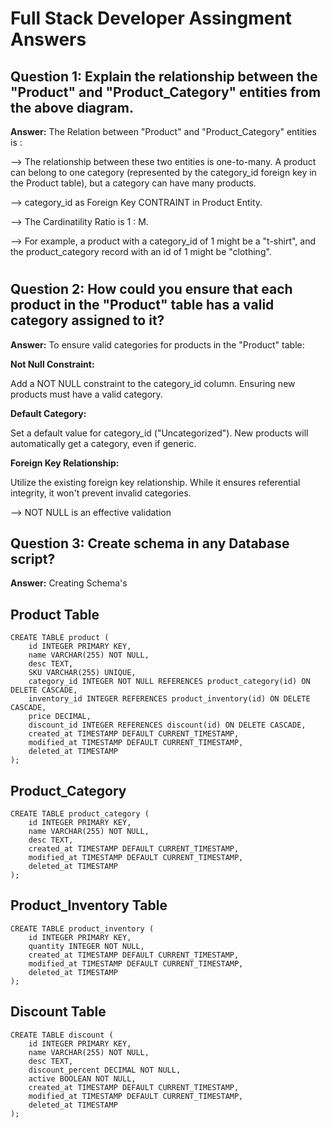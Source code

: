 # Full Stack Developer Assingment Answers

## Question 1: Explain the relationship between the "Product" and "Product_Category" entities from the above diagram.

**Answer:** The Relation between "Product" and "Product_Category" entities is :

--> The relationship between these two entities is one-to-many. A product can belong to one category (represented by the category_id foreign key in the Product table), but a       category can have many products. 

--> category_id as Foreign Key CONTRAINT in Product Entity.

--> The Cardinatility Ratio is 1 : M. 

--> For example, a product with a category_id of 1 might be a "t-shirt", and the product_category record with an id of 1 might be "clothing".

#

## Question 2: How could you ensure that each product in the "Product" table has a valid category assigned to it?

**Answer:** To ensure valid categories for products in the "Product" table:

**Not Null Constraint:**

Add a NOT NULL constraint to the category_id column.
Ensuring new products must have a valid category.

**Default Category:**

Set a default value for category_id ("Uncategorized").
New products will automatically get a category, even if generic.

**Foreign Key Relationship:**

Utilize the existing foreign key relationship.
While it ensures referential integrity, it won't prevent invalid categories.

--> NOT NULL is an effective validation

## Question 3: Create schema in any Database script?

**Answer:** Creating Schema's 

## Product Table
```mySQL
CREATE TABLE product (
    id INTEGER PRIMARY KEY,
    name VARCHAR(255) NOT NULL,
    desc TEXT,
    SKU VARCHAR(255) UNIQUE,
    category_id INTEGER NOT NULL REFERENCES product_category(id) ON DELETE CASCADE,
    inventory_id INTEGER REFERENCES product_inventory(id) ON DELETE CASCADE,
    price DECIMAL,
    discount_id INTEGER REFERENCES discount(id) ON DELETE CASCADE,
    created_at TIMESTAMP DEFAULT CURRENT_TIMESTAMP,
    modified_at TIMESTAMP DEFAULT CURRENT_TIMESTAMP,
    deleted_at TIMESTAMP
);
```
## Product_Category ##
```mySQL
CREATE TABLE product_category (
    id INTEGER PRIMARY KEY,
    name VARCHAR(255) NOT NULL,
    desc TEXT,
    created_at TIMESTAMP DEFAULT CURRENT_TIMESTAMP,
    modified_at TIMESTAMP DEFAULT CURRENT_TIMESTAMP,
    deleted_at TIMESTAMP
);
```

## Product_Inventory Table ##
```mySQL
CREATE TABLE product_inventory (
    id INTEGER PRIMARY KEY,
    quantity INTEGER NOT NULL,
    created_at TIMESTAMP DEFAULT CURRENT_TIMESTAMP,
    modified_at TIMESTAMP DEFAULT CURRENT_TIMESTAMP,
    deleted_at TIMESTAMP
);

```

## Discount Table ##
```mySQL
CREATE TABLE discount (
    id INTEGER PRIMARY KEY,
    name VARCHAR(255) NOT NULL,
    desc TEXT,
    discount_percent DECIMAL NOT NULL,
    active BOOLEAN NOT NULL,
    created_at TIMESTAMP DEFAULT CURRENT_TIMESTAMP,
    modified_at TIMESTAMP DEFAULT CURRENT_TIMESTAMP,
    deleted_at TIMESTAMP
);